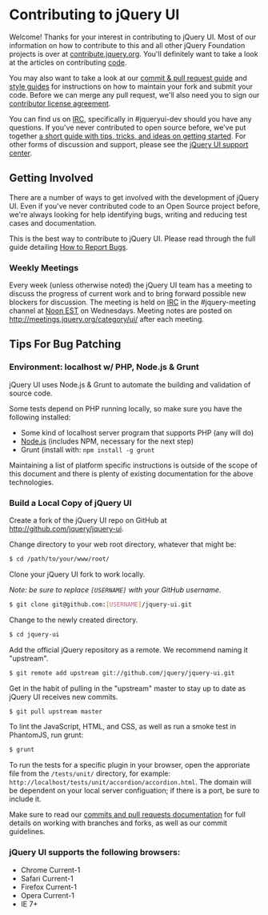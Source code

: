 # Contributing to jQuery UI

Welcome! Thanks for your interest in contributing to jQuery UI. Most of our information on how to contribute to this and all other jQuery Foundation projects is over at [contribute.jquery.org](http://contribute.jquery.org). You'll definitely want to take a look at the articles on contributing [code](http://contribute.jquery.org/code).

You may also want to take a look at our [commit & pull request guide](http://contribute.jquery.org/commits-and-pull-requests/) and [style guides](http://contribute.jquery.org/style-guide/) for instructions on how to maintain your fork and submit your code. Before we can merge any pull request, we'll also need you to sign our [contributor license agreement](http://contribute.jquery.org/cla).

You can find us on [IRC](http://irc.jquery.org), specifically in #jqueryui-dev should you have any questions. If you've never contributed to open source before, we've put together [a short guide with tips, tricks, and ideas on getting started](http://contribute.jquery.org/open-source/). For other forms of discussion and support, please see the [jQuery UI support center](http://jqueryui.com/support/).

## Getting Involved

There are a number of ways to get involved with the development of jQuery UI. Even if you've never contributed code to an Open Source project before, we're always looking for help identifying bugs, writing and reducing test cases and documentation.

This is the best way to contribute to jQuery UI. Please read through the full guide detailing [How to Report Bugs](http://contribute.jquery.org/bug-reports/).

### Weekly Meetings

Every week (unless otherwise noted) the jQuery UI team has a meeting to discuss the progress of current work and to bring forward possible new blockers for discussion. The meeting is held on [IRC](http://irc.jquery.org) in the #jquery-meeting channel at [Noon EST](http://www.timeanddate.com/worldclock/fixedtime.html?month=1&day=17&year=2011&hour=12&min=0&sec=0&p1=43) on Wednesdays. Meeting notes are posted on http://meetings.jquery.org/category/ui/ after each meeting.

## Tips For Bug Patching

### Environment: localhost w/ PHP, Node.js & Grunt

jQuery UI uses Node.js & Grunt to automate the building and validation of source code.

Some tests depend on PHP running locally, so make sure you have the following installed:

* Some kind of localhost server program that supports PHP (any will do)
* [Node.js](http://nodejs.org/) (includes NPM, necessary for the next step)
* Grunt (install with: `npm install -g grunt`

Maintaining a list of platform specific instructions is outside of the scope of this document and there is plenty of existing documentation for the above technologies.

### Build a Local Copy of jQuery UI

Create a fork of the jQuery UI repo on GitHub at http://github.com/jquery/jquery-ui.

Change directory to your web root directory, whatever that might be:

```bash
$ cd /path/to/your/www/root/
```

Clone your jQuery UI fork to work locally.

*Note: be sure to replace `[USERNAME]` with your GitHub username.*

```bash
$ git clone git@github.com:[USERNAME]/jquery-ui.git
```

Change to the newly created directory.

```bash
$ cd jquery-ui
```

Add the official jQuery repository as a remote. We recommend naming it "upstream".

```bash
$ git remote add upstream git://github.com/jquery/jquery-ui.git
```

Get in the habit of pulling in the "upstream" master to stay up to date as jQuery UI receives new commits.

```bash
$ git pull upstream master
```

To lint the JavaScript, HTML, and CSS, as well as run a smoke test in PhantomJS, run grunt:

```bash
$ grunt
```

To run the tests for a specific plugin in your browser, open the approriate file from the `/tests/unit/` directory, for example: `http://localhost/tests/unit/accordion/accordion.html`. The domain will be dependent on your local server configuation; if there is a port, be sure to include it.

Make sure to read our [commits and pull requests documentation](http://dev.contribute.jquery.org/commits-and-pull-requests/) for full details on working with branches and forks, as well as our commit guidelines.

### jQuery UI supports the following browsers:

* Chrome Current-1
* Safari Current-1
* Firefox Current-1
* Opera Current-1
* IE 7+
